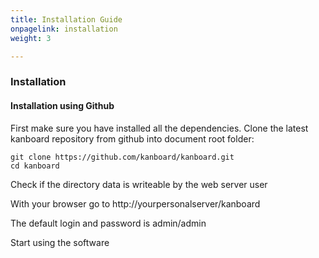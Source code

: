 ```yaml
---
title: Installation Guide
onpagelink: installation
weight: 3

---
```



### **Installation**

#### Installation using Github

First make sure you have installed all the dependencies. Clone the latest kanboard repository from github into document root folder:

    git clone https://github.com/kanboard/kanboard.git
    cd kanboard


Check if the directory data is writeable by the web server user

With your browser go to http://yourpersonalserver/kanboard

The default login and password is admin/admin

Start using the software
